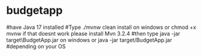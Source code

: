 # budgetapp
#have Java 17 installed
#Type ./mvnw clean install on windows or chmod +x mvnw
if that doesnt work please install Mvn 3.2.4
#then type java -jar target\BudgetApp.jar on windows or java -jar target/BudgetApp.jar 
#depending on your OS

